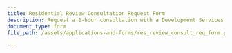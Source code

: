 ```yaml
---
title: Residential Review Consultation Request Form
description: Request a 1-hour consultation with a Development Services Department staff member (fee).
document_type: form
file_path: /assets/applications-and-forms/res_review_consult_req_form.pdf

---
```

